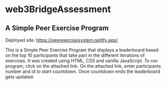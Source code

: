 # web3BridgeAssessment
## A Simple Peer Exercise Program

Deployed site: https://peerexercisesystem.netlify.app/

This is a Simple Peer Exercise Program that displays a leaderboard based on the top 10 participants that take part in the different iterations of exercises.
It was created using HTML, CSS and vanilla JavaScript.
To run program, click on the attached link. On the attached link, enter participants number and id to start countdown. Once countdown ends the leaderboard gets updated.
